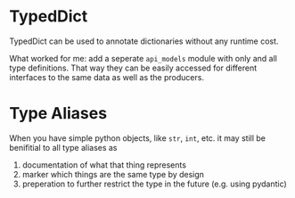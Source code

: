TypedDict
=========

TypedDict can be used to annotate dictionaries without any runtime cost.

What worked for me: add a seperate `api_models` module with only and all type
definitions. That way they can be easily accessed for different interfaces to
the same data as well as the producers.


Type Aliases
============

When you have simple python objects, like `str`, `int`, etc. it may still be
benifitial to all type aliases as

 1. documentation of what that thing represents
 2. marker which things are the same type by design
 3. preperation to further restrict the type in the future (e.g. using pydantic)
